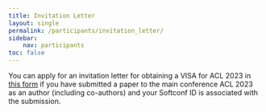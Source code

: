 ```yaml
---
title: Invitation Letter
layout: single
permalink: /participants/invitation_letter/
sidebar:
    nav: participants
toc: false
---
```


You can apply for an invitation letter for obtaining a VISA for ACL 2023 in [this form](https://forms.office.com/pages/responsepage.aspx?id=xPT56lhzL0eKBTQkqVuFQvg3JJdVTXRPsywnNuMgMJtUQzc2TU9XM0tYM1hRRlNYS00yOUkzVldRVC4u) if you have submitted a paper to the main conference ACL 2023 as an author (including co-authors) and your Softconf ID is associated with the submission.
